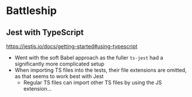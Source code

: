 # Battleship

## Jest with TypeScript

https://jestjs.io/docs/getting-started#using-typescript

- Went with the soft Babel approach as the fuller `ts-jest` had a significantly more complicated setup
- When importing TS files into the tests, their file extensions are omitted, as that seems to work best with Jest
  - Regular TS files can import other TS files by using the JS extension...
